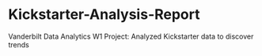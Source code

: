 # Kickstarter-Analysis-Report
Vanderbilt Data Analytics W1 Project: Analyzed Kickstarter data to discover trends
